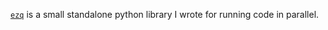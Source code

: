 [`ezq`][1] is a small standalone python library I wrote for running code in parallel.

[1]: https://github.com/metaist/ezq
